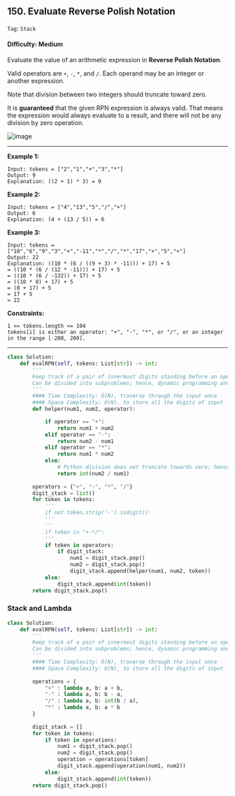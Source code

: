 ## 150. Evaluate Reverse Polish Notation

```Tag```: ```Stack```

#### Difficulty: Medium

Evaluate the value of an arithmetic expression in __Reverse Polish Notation__.

Valid operators are ```+```, ```-```, ```*```, and ```/```. Each operand may be an integer or another expression.

Note that division between two integers should truncate toward zero.

It is __guaranteed__ that the given RPN expression is always valid. That means the expression would always evaluate to a result, and there will not be any division by zero operation.

![image](https://user-images.githubusercontent.com/35042430/208998788-1113d042-0f8e-4a0b-881d-82b99749b335.png)

---

__Example 1:__

```
Input: tokens = ["2","1","+","3","*"]
Output: 9
Explanation: ((2 + 1) * 3) = 9
```

__Example 2:__

```
Input: tokens = ["4","13","5","/","+"]
Output: 6
Explanation: (4 + (13 / 5)) = 6
```

__Example 3:__

```
Input: tokens = ["10","6","9","3","+","-11","*","/","*","17","+","5","+"]
Output: 22
Explanation: ((10 * (6 / ((9 + 3) * -11))) + 17) + 5
= ((10 * (6 / (12 * -11))) + 17) + 5
= ((10 * (6 / -132)) + 17) + 5
= ((10 * 0) + 17) + 5
= (0 + 17) + 5
= 17 + 5
= 22
```

__Constraints:__
```
1 <= tokens.length <= 104
tokens[i] is either an operator: "+", "-", "*", or "/", or an integer in the range [-200, 200].
```

---

```Python
class Solution:
    def evalRPN(self, tokens: List[str]) -> int:
        '''
        Keep track of a pair of innermost digits standing before an operators, and recursively develop to the outside
        Can be divided into subproblems; hence, dynamic programming and stack could be used
        '''
        #### Time Complexity: O(N), traverse through the input once
        #### Space Complexity: O(N), to store all the digits of input
        def helper(num1, num2, operator):

            if operator == "+":
                return num1 + num2
            elif operator == "-":
                return num2 - num1
            elif operator == "*":
                return num1 * num2
            else:
                # Python division does not truncate towards zero; hence, use int(a/b). Note that int(a/b) != int(a//b)                
                return int(num2 / num1)
                
        operators = {"+", "-", "*", "/"}
        digit_stack = list()
        for token in tokens:
            '''
            if not token.strip('-').isdigit():
            '''
            '''
            if token in "+-*/":
            '''
            if token in operators:
                if digit_stack:
                    num1 = digit_stack.pop()
                    num2 = digit_stack.pop()
                    digit_stack.append(helper(num1, num2, token))
            else:
                digit_stack.append(int(token))
        return digit_stack.pop()
```

### Stack and Lambda

```Python
class Solution:
    def evalRPN(self, tokens: List[str]) -> int:
        '''
        Keep track of a pair of innermost digits standing before an operators, and recursively develop to the outside
        Can be divided into subproblems; hence, dynamic programming and stack could be used
        '''
        #### Time Complexity: O(N), traverse through the input once
        #### Space Complexity: O(N), to store all the digits of input
        
        operations = {
            "+" : lambda a, b: a + b,
            "-" : lambda a, b: b - a,
            "/" : lambda a, b: int(b / a),
            "*" : lambda a, b: a * b
        }
        
        digit_stack = []
        for token in tokens:
            if token in operations:
                num1 = digit_stack.pop()
                num2 = digit_stack.pop()
                operation = operations[token]
                digit_stack.append(operation(num1, num2))
            else:
                digit_stack.append(int(token))
        return digit_stack.pop()
```
